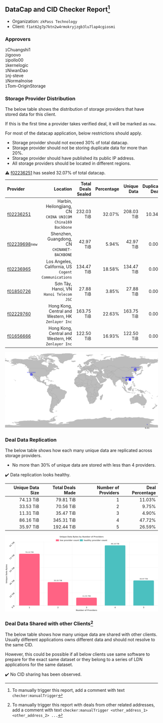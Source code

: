 ## DataCap and CID Checker Report[^1]
 - Organization: `zkPass Technology`
 - Client: `f1at62g7p7ktn2w4rmokryjzgb3lu7lap4cgiosmi`
### Approvers
`1`Chuangshi1<br/>`2`igoovo<br/>`1`ipollo00<br/>`1`kernelogic<br/>`1`NiwanDao<br/>`1`nj-steve<br/>`1`Normalnoise<br/>`1`Tom-OriginStorage

### Storage Provider Distribution
The below table shows the distribution of storage providers that have stored data for this client.

If this is the first time a provider takes verified deal, it will be marked as `new`.

For most of the datacap application, below restrictions should apply.
 - Storage provider should not exceed 30% of total datacap.
 - Storage provider should not be storing duplicate data for more than 20%.
 - Storage provider should have published its public IP address.
 - All storage providers should be located in different regions.

⚠️ [f02236251](https://filfox.info/en/address/f02236251) has sealed 32.07% of total datacap.

| Provider                                                    |                                                      Location | Total Deals Sealed | Percentage | Unique Data | Duplicate Deals |
| :---------------------------------------------------------- | ------------------------------------------------------------: | -----------------: | ---------: | ----------: | --------------: |
| [f02236251](https://filfox.info/en/address/f02236251)       | Harbin, Heilongjiang, CN<br/>`CHINA UNICOM China169 Backbone` |         232.03 TiB |     32.07% |  208.03 TiB |          10.34% |
| [f02239698](https://filfox.info/en/address/f02239698)`new`  |               Shenzhen, Guangdong, CN<br/>`CHINANET-BACKBONE` |          42.97 TiB |      5.94% |   42.97 TiB |           0.00% |
| [f02236965](https://filfox.info/en/address/f02236965)       |       Los Angeles, California, US<br/>`Cogent Communications` |         134.47 TiB |     18.58% |  134.47 TiB |           0.00% |
| [f01850726](https://filfox.info/en/address/f01850726)       |                    Sơn Tây, Hanoi, VN<br/>`Hanoi Telecom JSC` |          27.88 TiB |      3.85% |   27.88 TiB |           0.00% |
| [f02229760](https://filfox.info/en/address/f02229760)       |         Hong Kong, Central and Western, HK<br/>`Zenlayer Inc` |         163.75 TiB |     22.63% |  163.75 TiB |           0.00% |
| [f01656666](https://filfox.info/en/address/f01656666)       |         Hong Kong, Central and Western, HK<br/>`Zenlayer Inc` |         122.50 TiB |     16.93% |  122.50 TiB |           0.00% |

<img src="https://raw.githubusercontent.com/data-preservation-programs/filplus-checker-assets/main/filecoin-project/filecoin-plus-large-datasets/issues/1074/1691997775899.png"/>

### Deal Data Replication
The below table shows how each many unique data are replicated across storage providers.

- No more than 30% of unique data are stored with less than 4 providers.

✔️ Data replication looks healthy.

| Unique Data Size | Total Deals Made | Number of Providers | Deal Percentage |
| ---------------: | ---------------: | ------------------: | --------------: |
|        74.13 TiB |        79.81 TiB |                   1 |          11.03% |
|        33.53 TiB |        70.56 TiB |                   2 |           9.75% |
|        11.31 TiB |        35.47 TiB |                   3 |           4.90% |
|        86.16 TiB |       345.31 TiB |                   4 |          47.72% |
|        35.97 TiB |       192.44 TiB |                   5 |          26.59% |

<img src="https://raw.githubusercontent.com/data-preservation-programs/filplus-checker-assets/main/filecoin-project/filecoin-plus-large-datasets/issues/1074/1691997776551.png"/>

### Deal Data Shared with other Clients[^3]
The below table shows how many unique data are shared with other clients.
Usually different applications owns different data and should not resolve to the same CID.

However, this could be possible if all below clients use same software to prepare for the exact same dataset or they belong to a series of LDN applications for the same dataset.

✔️ No CID sharing has been observed.

[^1]: To manually trigger this report, add a comment with text `checker:manualTrigger`

[^2]: Deals from those addresses are combined into this report as they are specified with `checker:manualTrigger`

[^3]: To manually trigger this report with deals from other related addresses, add a comment with text `checker:manualTrigger <other_address_1> <other_address_2> ...`
